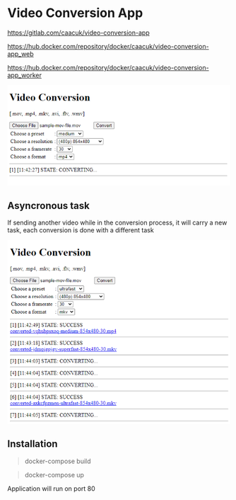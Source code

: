 # Video Conversion App
https://gitlab.com/caacuk/video-conversion-app

https://hub.docker.com/repository/docker/caacuk/video-conversion-app_web

https://hub.docker.com/repository/docker/caacuk/video-conversion-app_worker

![Video Conversion](https://github.com/caacuk/video-conversion-app/blob/master/docs/Capture.PNG?raw=true)

## Asyncronous task
If sending another video while in the conversion process, it will carry a new task, each conversion is done with a different task

![Video Conversion](https://github.com/caacuk/video-conversion-app/blob/master/docs/Capture2.PNG?raw=true)


## Installation

> docker-compose build

> docker-compose up

Application will run on port 80
